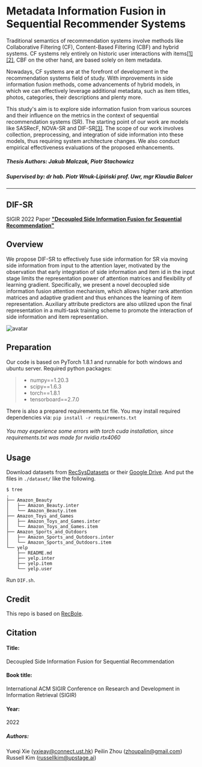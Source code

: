 # Metadata Information Fusion in Sequential Recommender Systems

Traditional semantics of recommendation systems involve methods like Collaborative Filtering (CF), Content-Based Filtering (CBF) and hybrid systems. CF systems rely entirely on historic user interactions with items[[1]](https://arxiv.org/abs/2204.11046)[[2]](https://arxiv.org/abs/1808.09781), CBF on the other hand, are based solely on item metadata. 

Nowadays, CF systems are at the forefront of development in the recommendation systems field of study. With improvements in side information fusion methods, come advancements of hybrid models, in which we can effectively leverage additional metadata, such as item titles, photos, categories, their descriptions and plenty more. 

This study's aim is to explore side information fusion from various sources and their influence on the metrics in the context of sequential recommendation systems (SR). The starting point of our work are models like SASRecF, NOVA-SR and DIF-SR[[3]](https://arxiv.org/abs/2204.11046). The scope of our work involves collection, preprocessing, and integration of side information into these models, thus requiring system architecture changes. We also conduct empirical effectiveness evaluations of the proposed enhancements.

##### Thesis Authors: Jakub Malczak, Piotr Stachowicz 
##### Supervised by: dr hab. Piotr Wnuk-Lipiński prof. Uwr, mgr Klaudia Balcer

--- 

## DIF-SR
SIGIR 2022 Paper [**"Decoupled Side Information Fusion for Sequential Recommendation"**](https://arxiv.org/abs/2204.11046)

## Overview
We propose DIF-SR to effectively fuse side information for SR via
moving side information from input to the attention layer, motivated
by the observation that early integration of side information and
item id in the input stage limits the representation power of attention
matrices and flexibility of learning gradient. Specifically, we present
a novel decoupled side information fusion attention mechanism,
which allows higher rank attention matrices and adaptive gradient
and thus enhances the learning of item representation. Auxiliary
attribute predictors are also utilized upon the final representation
in a multi-task training scheme to promote the interaction of side
information and item representation.

![avatar](dif.png)

## Preparation

Our code is based on PyTorch 1.8.1 and runnable for both windows and ubuntu server. Required python packages:

> + numpy==1.20.3
> + scipy==1.6.3
> + torch==1.8.1
> + tensorboard==2.7.0

There is also a prepared requirements.txt file. You may install required dependencies via:
```pip install -r requirements.txt```

###### You may experience some errors with torch cuda installation, since requirements.txt was made for nvidia rtx4060

## Usage

Download datasets from [RecSysDatasets](https://github.com/RUCAIBox/RecSysDatasets) or their [Google Drive](https://drive.google.com/drive/folders/1ahiLmzU7cGRPXf5qGMqtAChte2eYp9gI). And put the files in `./dataset/` like the following.

```
$ tree
.
├── Amazon_Beauty
│   ├── Amazon_Beauty.inter
│   └── Amazon_Beauty.item
├── Amazon_Toys_and_Games
│   ├── Amazon_Toys_and_Games.inter
│   └── Amazon_Toys_and_Games.item
├── Amazon_Sports_and_Outdoors
│   ├── Amazon_Sports_and_Outdoors.inter
│   └── Amazon_Sports_and_Outdoors.item
└── yelp
    ├── README.md
    ├── yelp.inter
    ├── yelp.item
    └── yelp.user

```

Run `DIF.sh`.

## Credit
This repo is based on [RecBole](https://github.com/RUCAIBox/RecBole).

## Citation
#### Title:
Decoupled Side Information Fusion for Sequential Recommendation

#### Book title:
International ACM SIGIR Conference on Research and Development in Information Retrieval (SIGIR)

#### Year:
2022

##### Authors:
Yueqi Xie (yxieay@connect.ust.hk)
Peilin Zhou (zhoupalin@gmail.com)
Russell Kim (russellkim@upstage.ai)
